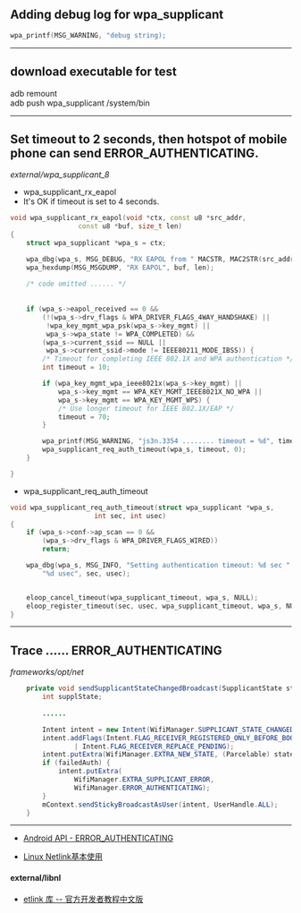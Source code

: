 


## Adding debug log for wpa_supplicant
```cpp
wpa_printf(MSG_WARNING, "debug string);
```

------------------------------------

## download executable for test
adb remount  
adb push wpa_supplicant /system/bin  




-------------------------------------

## Set timeout to 2 seconds, then hotspot of mobile phone can send ERROR_AUTHENTICATING.

_external/wpa_supplicant_8_

* wpa_supplicant_rx_eapol
* It's OK if timeout is set to 4 seconds.

```cpp
void wpa_supplicant_rx_eapol(void *ctx, const u8 *src_addr,
                 const u8 *buf, size_t len)
{
    struct wpa_supplicant *wpa_s = ctx;

    wpa_dbg(wpa_s, MSG_DEBUG, "RX EAPOL from " MACSTR, MAC2STR(src_addr));
    wpa_hexdump(MSG_MSGDUMP, "RX EAPOL", buf, len);
    
    /* code omitted ...... */
    
    
    if (wpa_s->eapol_received == 0 &&
        (!(wpa_s->drv_flags & WPA_DRIVER_FLAGS_4WAY_HANDSHAKE) ||
         !wpa_key_mgmt_wpa_psk(wpa_s->key_mgmt) ||
         wpa_s->wpa_state != WPA_COMPLETED) &&
        (wpa_s->current_ssid == NULL ||
         wpa_s->current_ssid->mode != IEEE80211_MODE_IBSS)) {
        /* Timeout for completing IEEE 802.1X and WPA authentication */
        int timeout = 10;

        if (wpa_key_mgmt_wpa_ieee8021x(wpa_s->key_mgmt) ||
            wpa_s->key_mgmt == WPA_KEY_MGMT_IEEE8021X_NO_WPA ||
            wpa_s->key_mgmt == WPA_KEY_MGMT_WPS) {
            /* Use longer timeout for IEEE 802.1X/EAP */
            timeout = 70;
        }

        wpa_printf(MSG_WARNING, "js3n.3354 ........ timeout = %d", timeout);
        wpa_supplicant_req_auth_timeout(wpa_s, timeout, 0);
    }

}

```

* wpa_supplicant_req_auth_timeout

```cpp
void wpa_supplicant_req_auth_timeout(struct wpa_supplicant *wpa_s,
                     int sec, int usec)
{
    if (wpa_s->conf->ap_scan == 0 &&
        (wpa_s->drv_flags & WPA_DRIVER_FLAGS_WIRED))
        return;

    wpa_dbg(wpa_s, MSG_INFO, "Setting authentication timeout: %d sec "
        "%d usec", sec, usec);


    eloop_cancel_timeout(wpa_supplicant_timeout, wpa_s, NULL);
    eloop_register_timeout(sec, usec, wpa_supplicant_timeout, wpa_s, NULL);
}
```


-----------------------------------



## Trace ...... ERROR_AUTHENTICATING

_frameworks/opt/net_

```java
    private void sendSupplicantStateChangedBroadcast(SupplicantState state, boolean failedAuth) {
        int supplState;
        
        ......

        Intent intent = new Intent(WifiManager.SUPPLICANT_STATE_CHANGED_ACTION);
        intent.addFlags(Intent.FLAG_RECEIVER_REGISTERED_ONLY_BEFORE_BOOT
                | Intent.FLAG_RECEIVER_REPLACE_PENDING);
        intent.putExtra(WifiManager.EXTRA_NEW_STATE, (Parcelable) state);
        if (failedAuth) {
            intent.putExtra(
                WifiManager.EXTRA_SUPPLICANT_ERROR,
                WifiManager.ERROR_AUTHENTICATING);
        }
        mContext.sendStickyBroadcastAsUser(intent, UserHandle.ALL);
    }

```

----------------------------------

* [Android API - ERROR_AUTHENTICATING](https://developer.android.com/reference/android/net/wifi/WifiManager.html#SUPPLICANT_STATE_CHANGED_ACTION)



* [Linux Netlink基本使用](http://www.android5.online/Android/androidjc/androidkf/gykf/201603/10274.html)




#### external/libnl  

* [etlink 库 -- 官方开发者教程中文版](http://blog.guorongfei.com/2015/02/15/libnl-translation-part7/)


















